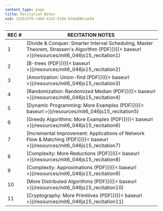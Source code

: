 ```yaml
---
content_type: page
title: Recitation Notes
uid: 15d515f8-c4b8-4142-510d-b3da89bcae54
---
```


| REC # | RECITATION NOTES |
| --- | --- |
| 1 | [Divide & Conquer: Smarter Interval Scheduling, Master Theorem, Strassen's Algorithm (PDF)]({{< baseurl >}}/resources/mit6_046js15_recitation1) |
| 2 | [B-trees (PDF)]({{< baseurl >}}/resources/mit6_046js15_recitation2) |
| 3 | [Amortization: Union-find (PDF)]({{< baseurl >}}/resources/mit6_046js15_recitation3) |
| 4 | [Randomization: Randomized Median (PDF)]({{< baseurl >}}/resources/mit6_046js15_recitation4) |
| 5 | [Dynamic Programming: More Examples (PDF)]({{< baseurl >}}/resources/mit6_046js15_recitation5) |
| 6 | [Greedy Algorithms: More Examples (PDF)]({{< baseurl >}}/resources/mit6_046js15_recitation6) |
| 7 | [Incremental Improvement: Applications of Network Flow & Matching (PDF)]({{< baseurl >}}/resources/mit6_046js15_recitation7) |
| 8 | [Complexity: More Reductions (PDF)]({{< baseurl >}}/resources/mit6_046js15_recitation8) |
| 9 | [Complexity: Approximations (PDF)]({{< baseurl >}}/resources/mit6_046js15_recitation9) |
| 10 | [More Distributed Algorithms (PDF)]({{< baseurl >}}/resources/mit6_046js15_recitation10) |
| 11 | [Cryptography: More Primitives (PDF)]({{< baseurl >}}/resources/mit6_046js15_recitation11)
